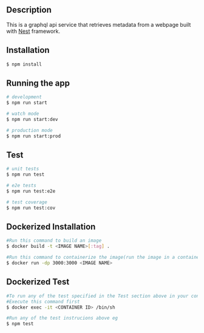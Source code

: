 ## Description

This is a graphql api service that retrieves metadata from a webpage built with [Nest](https://github.com/nestjs/nest) framework. 

## Installation

```bash
$ npm install
```

## Running the app

```bash
# development
$ npm run start

# watch mode
$ npm run start:dev

# production mode
$ npm run start:prod
```

## Test

```bash
# unit tests
$ npm run test

# e2e tests
$ npm run test:e2e

# test coverage
$ npm run test:cov
```

## Dockerized Installation

```bash
#Run this command to build an image
$ docker build -t <IMAGE NAME>[:tag] .

#Run this command to containerize the image(run the image in a container)
$ docker run -dp 3000:3000 <IMAGE NAME>
```

## Dockerized Test

```bash
#To run any of the test specified in the Test section above in your container
#Execute this command first
$ docker exec -it <CONTAINER ID> /bin/sh

#Run any of the test instrucions above eg
$ npm test
```
